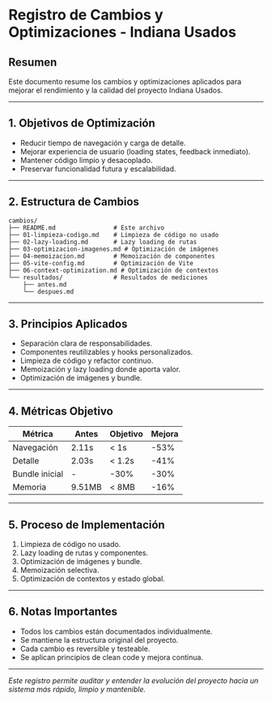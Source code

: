 # Registro de Cambios y Optimizaciones - Indiana Usados

## Resumen
Este documento resume los cambios y optimizaciones aplicados para mejorar el rendimiento y la calidad del proyecto Indiana Usados.

---

## 1. Objetivos de Optimización
- Reducir tiempo de navegación y carga de detalle.
- Mejorar experiencia de usuario (loading states, feedback inmediato).
- Mantener código limpio y desacoplado.
- Preservar funcionalidad futura y escalabilidad.

---

## 2. Estructura de Cambios
```
cambios/
├── README.md                # Este archivo
├── 01-limpieza-codigo.md    # Limpieza de código no usado
├── 02-lazy-loading.md       # Lazy loading de rutas
├── 03-optimizacion-imagenes.md # Optimización de imágenes
├── 04-memoizacion.md        # Memoización de componentes
├── 05-vite-config.md        # Optimización de Vite
├── 06-context-optimization.md # Optimización de contextos
└── resultados/              # Resultados de mediciones
    ├── antes.md
    └── despues.md
```

---

## 3. Principios Aplicados
- Separación clara de responsabilidades.
- Componentes reutilizables y hooks personalizados.
- Limpieza de código y refactor continuo.
- Memoización y lazy loading donde aporta valor.
- Optimización de imágenes y bundle.

---

## 4. Métricas Objetivo
| Métrica         | Antes | Objetivo | Mejora |
|-----------------|-------|----------|--------|
| Navegación      | 2.11s | < 1s     | -53%   |
| Detalle         | 2.03s | < 1.2s   | -41%   |
| Bundle inicial  |  -    | -30%     | -30%   |
| Memoria         | 9.51MB| < 8MB    | -16%   |

---

## 5. Proceso de Implementación
1. Limpieza de código no usado.
2. Lazy loading de rutas y componentes.
3. Optimización de imágenes y bundle.
4. Memoización selectiva.
5. Optimización de contextos y estado global.

---

## 6. Notas Importantes
- Todos los cambios están documentados individualmente.
- Se mantiene la estructura original del proyecto.
- Cada cambio es reversible y testeable.
- Se aplican principios de clean code y mejora continua.

---

*Este registro permite auditar y entender la evolución del proyecto hacia un sistema más rápido, limpio y mantenible.* 